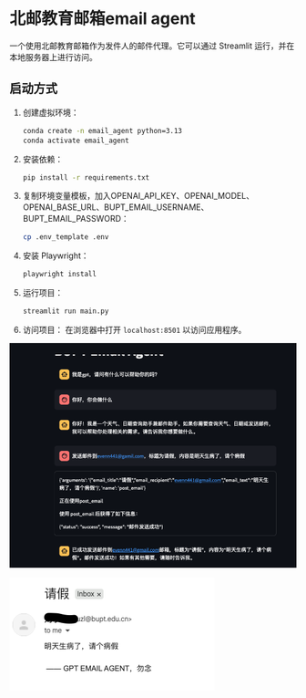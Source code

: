 # 北邮教育邮箱email agent

一个使用北邮教育邮箱作为发件人的邮件代理。它可以通过 Streamlit 运行，并在本地服务器上进行访问。

## 启动方式

1. 创建虚拟环境：
   ```bash
   conda create -n email_agent python=3.13
   conda activate email_agent
   ```

2. 安装依赖：
   ```bash
   pip install -r requirements.txt
   ```

3. 复制环境变量模板，加入OPENAI_API_KEY、OPENAI_MODEL、OPENAI_BASE_URL、BUPT_EMAIL_USERNAME、BUPT_EMAIL_PASSWORD：
   ```bash
   cp .env_template .env
   ```

4. 安装 Playwright：
   ```bash
   playwright install
   ```

5. 运行项目：
   ```bash
   streamlit run main.py
   ```

6. 访问项目：
   在浏览器中打开 `localhost:8501` 以访问应用程序。




![](agent.png)


![](email.png)


